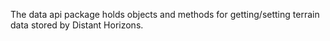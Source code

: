 The data api package holds objects and methods for getting/setting terrain data stored by Distant Horizons.
